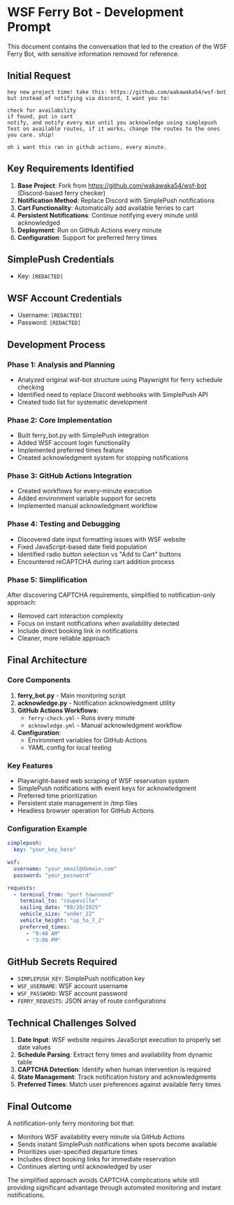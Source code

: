 # WSF Ferry Bot - Development Prompt

This document contains the conversation that led to the creation of the WSF Ferry Bot, with sensitive information removed for reference.

## Initial Request

```
hey new project time! take this: https://github.com/wakawaka54/wsf-bot but instead of notifying via discord, I want you to: 

check for availability
if found, put in cart
notify, and notify every min until you acknowledge using simplepush
Test on available routes, if it works, change the routes to the ones you care. ship!

oh i want this ran in github actions, every minute.
```

## Key Requirements Identified

1. **Base Project**: Fork from https://github.com/wakawaka54/wsf-bot (Discord-based ferry checker)
2. **Notification Method**: Replace Discord with SimplePush notifications
3. **Cart Functionality**: Automatically add available ferries to cart
4. **Persistent Notifications**: Continue notifying every minute until acknowledged
5. **Deployment**: Run on GitHub Actions every minute
6. **Configuration**: Support for preferred ferry times

## SimplePush Credentials
- Key: `[REDACTED]`

## WSF Account Credentials  
- Username: `[REDACTED]`
- Password: `[REDACTED]`

## Development Process

### Phase 1: Analysis and Planning
- Analyzed original wsf-bot structure using Playwright for ferry schedule checking
- Identified need to replace Discord webhooks with SimplePush API
- Created todo list for systematic development

### Phase 2: Core Implementation
- Built ferry_bot.py with SimplePush integration
- Added WSF account login functionality
- Implemented preferred times feature
- Created acknowledgment system for stopping notifications

### Phase 3: GitHub Actions Integration
- Created workflows for every-minute execution
- Added environment variable support for secrets
- Implemented manual acknowledgment workflow

### Phase 4: Testing and Debugging
- Discovered date input formatting issues with WSF website
- Fixed JavaScript-based date field population
- Identified radio button selection vs "Add to Cart" buttons
- Encountered reCAPTCHA during cart addition process

### Phase 5: Simplification
After discovering CAPTCHA requirements, simplified to notification-only approach:
- Removed cart interaction complexity
- Focus on instant notifications when availability detected
- Include direct booking link in notifications
- Cleaner, more reliable approach

## Final Architecture

### Core Components
1. **ferry_bot.py** - Main monitoring script
2. **acknowledge.py** - Notification acknowledgment utility  
3. **GitHub Actions Workflows**:
   - `ferry-check.yml` - Runs every minute
   - `acknowledge.yml` - Manual acknowledgment workflow
4. **Configuration**:
   - Environment variables for GitHub Actions
   - YAML config for local testing

### Key Features
- Playwright-based web scraping of WSF reservation system
- SimplePush notifications with event keys for acknowledgment
- Preferred time prioritization
- Persistent state management in /tmp files
- Headless browser operation for GitHub Actions

### Configuration Example
```yaml
simplepush:
  key: "your_key_here"

wsf:
  username: "your_email@domain.com"
  password: "your_password"

requests:
  - terminal_from: "port townsend"
    terminal_to: "coupeville"
    sailing_date: "08/20/2025"
    vehicle_size: "under_22"
    vehicle_height: "up_to_7_2"
    preferred_times:
      - "9:40 AM"
      - "3:00 PM"
```

## GitHub Secrets Required
- `SIMPLEPUSH_KEY`: SimplePush notification key
- `WSF_USERNAME`: WSF account username  
- `WSF_PASSWORD`: WSF account password
- `FERRY_REQUESTS`: JSON array of route configurations

## Technical Challenges Solved

1. **Date Input**: WSF website requires JavaScript execution to properly set date values
2. **Schedule Parsing**: Extract ferry times and availability from dynamic table
3. **CAPTCHA Detection**: Identify when human intervention is required
4. **State Management**: Track notification history and acknowledgments
5. **Preferred Times**: Match user preferences against available ferry times

## Final Outcome

A notification-only ferry monitoring bot that:
- Monitors WSF availability every minute via GitHub Actions
- Sends instant SimplePush notifications when spots become available
- Prioritizes user-specified departure times
- Includes direct booking links for immediate reservation
- Continues alerting until acknowledged by user

The simplified approach avoids CAPTCHA complications while still providing significant advantage through automated monitoring and instant notifications.